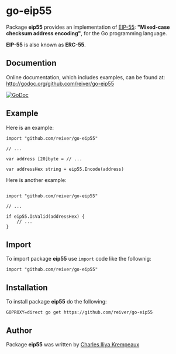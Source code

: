 # go-eip55

Package **eip55** provides an implementation of [EIP-55](https://eips.ethereum.org/EIPS/eip-55): **"Mixed-case checksum address encoding"**, for the Go programming language.

**EIP-55** is also known as **ERC-55**.

## Documention

Online documentation, which includes examples, can be found at: http://godoc.org/github.com/reiver/go-eip55

[![GoDoc](https://godoc.org/github.com/reiver/go-eip55?status.svg)](https://godoc.org/github.com/reiver/go-eip55)

## Example

Here is an example:
```golang
import "github.com/reiver/go-eip55"

// ...

var address [20]byte = // ...

var addressHex string = eip55.Encode(address)
```

Here is another example:
```golang

import "github.com/reiver/go-eip55"

// ...

if eip55.IsValid(addressHex) {
	// ...
}
```

## Import

To import package **eip55** use `import` code like the follownig:
```
import "github.com/reiver/go-eip55"
```

## Installation

To install package **eip55** do the following:
```
GOPROXY=direct go get https://github.com/reiver/go-eip55
```

## Author

Package **eip55** was written by [Charles Iliya Krempeaux](http://reiver.link)
